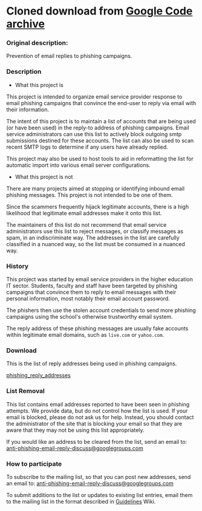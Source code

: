 # Cloned download from [Google Code archive](https://code.google.com/archive/p/anti-phishing-email-reply/) #

### Original description: ###

Prevention of email replies to phishing campaigns.

### Description ###

* What this project is

This project is intended to organize email service provider response to email phishing campaigns that convince the end-user to reply via email with their information.

The intent of this project is to maintain a list of accounts that are being used (or have been used) in the reply-to address of phishing campaigns. Email service administrators can use this list to actively block outgoing smtp submissions destined for these accounts. The list can also be used to scan recent SMTP logs to determine if any users have already replied.

This project may also be used to host tools to aid in reformatting the list for automatic import into various email server configurations.

* What this project is not

There are many projects aimed at stopping or identifying inbound email phishing messages. This project is not intended to be one of them.

Since the scammers frequently hijack legitimate accounts, there is a high likelihood that legitimate email addresses make it onto this list.

The maintainers of this list do not recommend that email service administrators use this list to reject messages, or classify messages as spam, in an indiscriminate way. The addresses in the list are carefully classified in a nuanced way, so the list must be consumed in a nuanced way.

### History ###

This project was started by email service providers in the higher education IT sector. Students, faculty and staff have been targeted by phishing campaigns that convince them to reply to email messages with their personal information, most notably their email account password.

The phishers then use the stolen account credentials to send more phishing campaigns using the school's otherwise trustworthy email system.

The reply address of these phishing messages are usually fake accounts within legitimate email domains, such as `live.com` or `yahoo.com`.

### Download ###

This is the list of reply addresses being used in phishing campaigns.

[phishing_reply_addresses](http://svn.code.sf.net/p/aper/code/phishing_reply_addresses)

### List Removal ###

This list contains email addresses reported to have been seen in phishing attempts. We provide data, but do not control how the list is used. If your email is blocked, please do not ask us for help. Instead, you should contact the administrator of the site that is blocking your email so that they are aware that they may not be using this list appropriately.

If you would like an address to be cleared from the list, send an email to: [anti-phishing-email-reply-discuss@googlegroups.com](mailto:anti-phishing-email-reply-discuss@googlegroups.com)

### How to participate ###

To subscribe to the mailing list, so that you can post new addresses, send an email to: [anti-phishing-email-reply-discuss@googlegroups.com](mailto:anti-phishing-email-reply-discuss@googlegroups.com)

To submit additions to the list or updates to existing list entries, email them to the mailing list in the format described in [Guidelines](https://code.google.com/archive/p/anti-phishing-email-reply/wikis/Guidelines.wiki) Wiki.
